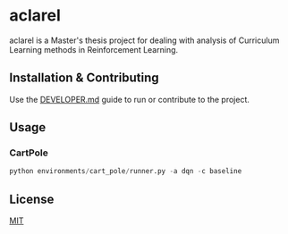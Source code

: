 # aclarel

aclarel is a Master's thesis project for dealing with analysis of Curriculum Learning methods in Reinforcement Learning.

## Installation & Contributing

Use the [DEVELOPER.md](./DEVELOPER.md) guide to run or contribute to the project.

## Usage

### CartPole

```python
python environments/cart_pole/runner.py -a dqn -c baseline
```

## License

[MIT](./LICENSE)
